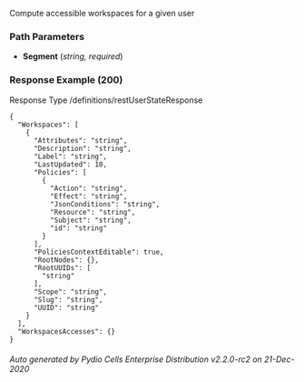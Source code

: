 






 
Compute accessible workspaces for a given user  


### Path Parameters

 - **Segment** (_string, required_) 




### Response Example (200)
Response Type /definitions/restUserStateResponse

```
{
  "Workspaces": [
    {
      "Attributes": "string",
      "Description": "string",
      "Label": "string",
      "LastUpdated": 10,
      "Policies": [
        {
          "Action": "string",
          "Effect": "string",
          "JsonConditions": "string",
          "Resource": "string",
          "Subject": "string",
          "id": "string"
        }
      ],
      "PoliciesContextEditable": true,
      "RootNodes": {},
      "RootUUIDs": [
        "string"
      ],
      "Scope": "string",
      "Slug": "string",
      "UUID": "string"
    }
  ],
  "WorkspacesAccesses": {}
}
```




###### Auto generated by Pydio Cells Enterprise Distribution v2.2.0-rc2 on 21-Dec-2020
